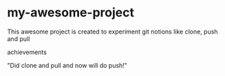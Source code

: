# my-awesome-project

This awesome project is created to experiment git notions like clone, push and pull

achievements

"Did clone and pull and now will do push!"
